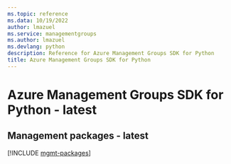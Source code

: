 ```yaml
---
ms.topic: reference
ms.data: 10/19/2022
author: lmazuel
ms.service: managementgroups
ms.author: lmazuel
ms.devlang: python
description: Reference for Azure Management Groups SDK for Python
title: Azure Management Groups SDK for Python
---
```

# Azure Management Groups SDK for Python - latest

## Management packages - latest
[!INCLUDE [mgmt-packages](management-groups-mgmt-index.md)]